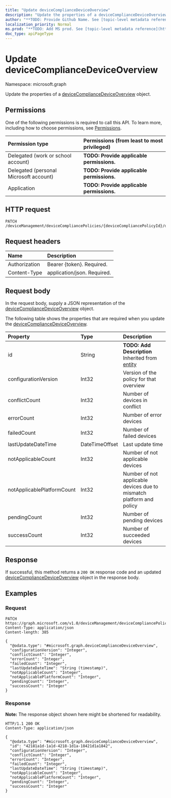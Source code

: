 ```yaml
---
title: "Update deviceComplianceDeviceOverview"
description: "Update the properties of a deviceComplianceDeviceOverview object."
author: "**TODO: Provide Github Name. See [topic-level metadata reference](https://msgo.azurewebsites.net/add/document/guidelines/metadata.html#topic-level-metadata)**"
localization_priority: Normal
ms.prod: "**TODO: Add MS prod. See [topic-level metadata reference](https://msgo.azurewebsites.net/add/document/guidelines/metadata.html#topic-level-metadata)**"
doc_type: apiPageType
---
```


# Update deviceComplianceDeviceOverview
Namespace: microsoft.graph



Update the properties of a [deviceComplianceDeviceOverview](../resources/devicecompliancedeviceoverview.md) object.

## Permissions
One of the following permissions is required to call this API. To learn more, including how to choose permissions, see [Permissions](/graph/permissions-reference).

|Permission type|Permissions (from least to most privileged)|
|:---|:---|
|Delegated (work or school account)|**TODO: Provide applicable permissions.**|
|Delegated (personal Microsoft account)|**TODO: Provide applicable permissions.**|
|Application|**TODO: Provide applicable permissions.**|

## HTTP request

<!-- {
  "blockType": "ignored"
}
-->
``` http
PATCH /deviceManagement/deviceCompliancePolicies/{deviceCompliancePolicyId}/deviceStatusOverview
```

## Request headers
|Name|Description|
|:---|:---|
|Authorization|Bearer {token}. Required.|
|Content-Type|application/json. Required.|

## Request body
In the request body, supply a JSON representation of the [deviceComplianceDeviceOverview](../resources/devicecompliancedeviceoverview.md) object.

The following table shows the properties that are required when you update the [deviceComplianceDeviceOverview](../resources/devicecompliancedeviceoverview.md).

|Property|Type|Description|
|:---|:---|:---|
|id|String|**TODO: Add Description** Inherited from [entity](../resources/entity.md)|
|configurationVersion|Int32|Version of the policy for that overview|
|conflictCount|Int32|Number of devices in conflict|
|errorCount|Int32|Number of error devices|
|failedCount|Int32|Number of failed devices|
|lastUpdateDateTime|DateTimeOffset|Last update time|
|notApplicableCount|Int32|Number of not applicable devices|
|notApplicablePlatformCount|Int32|Number of not applicable devices due to mismatch platform and policy|
|pendingCount|Int32|Number of pending devices|
|successCount|Int32|Number of succeeded devices|



## Response

If successful, this method returns a `200 OK` response code and an updated [deviceComplianceDeviceOverview](../resources/devicecompliancedeviceoverview.md) object in the response body.

## Examples

### Request
<!-- {
  "blockType": "request",
  "name": "update_devicecompliancedeviceoverview"
}
-->
``` http
PATCH https://graph.microsoft.com/v1.0/deviceManagement/deviceCompliancePolicies/{deviceCompliancePolicyId}/deviceStatusOverview
Content-Type: application/json
Content-length: 385

{
  "@odata.type": "#microsoft.graph.deviceComplianceDeviceOverview",
  "configurationVersion": "Integer",
  "conflictCount": "Integer",
  "errorCount": "Integer",
  "failedCount": "Integer",
  "lastUpdateDateTime": "String (timestamp)",
  "notApplicableCount": "Integer",
  "notApplicablePlatformCount": "Integer",
  "pendingCount": "Integer",
  "successCount": "Integer"
}
```


### Response
**Note:** The response object shown here might be shortened for readability.
<!-- {
  "blockType": "response",
  "truncated": true
}
-->
``` http
HTTP/1.1 200 OK
Content-Type: application/json

{
  "@odata.type": "#microsoft.graph.deviceComplianceDeviceOverview",
  "id": "42181a1d-1a1d-4218-1d1a-18421d1a1842",
  "configurationVersion": "Integer",
  "conflictCount": "Integer",
  "errorCount": "Integer",
  "failedCount": "Integer",
  "lastUpdateDateTime": "String (timestamp)",
  "notApplicableCount": "Integer",
  "notApplicablePlatformCount": "Integer",
  "pendingCount": "Integer",
  "successCount": "Integer"
}
```

